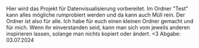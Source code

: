 Hier wird das Projekt für Datenvisualisierung vorbereitet. Im Ordner "Test" kann alles mögliche rumprobiert werden und da kann auch Müll rein. Der Ordner ist also für alle. Ich habe für euch einen kleinen Ordner gemacht und für mich. Wenn ihr einverstanden seid, kann man sich vom jeweils anderen inspirieren lassen, solange man nichts kopiert oder ändert. 
<3
Abgabe: 03.07.2024
